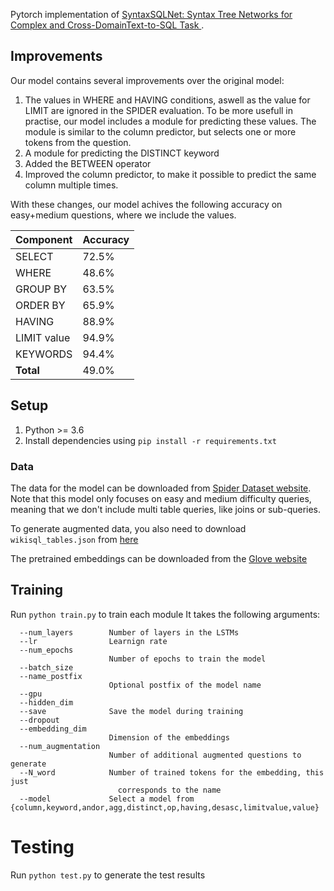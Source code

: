 Pytorch implementation of [SyntaxSQLNet: Syntax Tree Networks for Complex and Cross-DomainText-to-SQL Task
](https://arxiv.org/abs/1810.05237).

## Improvements
Our model contains several improvements over the original model:
1. The values in WHERE and HAVING conditions, aswell as the value for LIMIT are ignored in the SPIDER evaluation. To be more usefull in practise, our model includes a module for predicting these values. The module is similar to the column predictor, but selects one or more tokens from the question. 
2. A module for predicting the DISTINCT keyword
3. Added the BETWEEN operator
4. Improved the column predictor, to make it possible to predict the same column multiple times.

With these changes, our model achives the following accuracy on easy+medium questions, where we include the values.

| Component   | Accuracy |
|-------------|----------|
| SELECT      | 72.5%    |
| WHERE       | 48.6%    |
| GROUP BY    | 63.5%    |
| ORDER BY    | 65.9%    |
| HAVING      | 88.9%    |
| LIMIT value | 94.9%    |
| KEYWORDS    | 94.4%    |
| **Total**   | 49.0%    |


## Setup
1. Python >= 3.6
2. Install dependencies using ``pip install -r requirements.txt``


### Data
The data for the model can be downloaded from [Spider Dataset website](https://yale-lily.github.io/spider). 
Note that this model only focuses on easy and medium difficulty queries, meaning that we don't include multi table queries, like joins or sub-queries.

To generate augmented data, you also need to download ``wikisql_tables.json`` from [here](https://drive.google.com/file/d/13I_EqnAR4v2aE-CWhJ0XQ8c-UlGS9oic/view?usp=sharing)

The pretrained embeddings can be downloaded from the [Glove website](https://nlp.stanford.edu/projects/glove/)


## Training
Run ``python train.py`` to train each module
It takes the following arguments:
```
  --num_layers        Number of layers in the LSTMs
  --lr                Learnign rate
  --num_epochs 
                      Number of epochs to train the model
  --batch_size 
  --name_postfix 
                      Optional postfix of the model name
  --gpu 
  --hidden_dim 
  --save              Save the model during training
  --dropout 
  --embedding_dim 
                      Dimension of the embeddings
  --num_augmentation 
                      Number of additional augmented questions to generate
  --N_word            Number of trained tokens for the embedding, this just
                        corresponds to the name
  --model             Select a model from {column,keyword,andor,agg,distinct,op,having,desasc,limitvalue,value}
```

# Testing
Run ``python test.py`` to generate the test results
